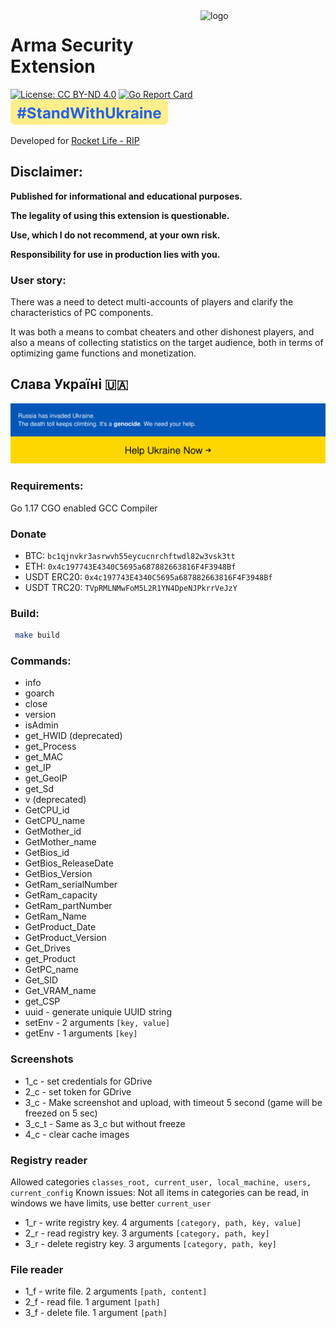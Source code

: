 <img align="right" alt="logo" src="https://rocket-rp.fun/Libs/Img/logo.png" width="200" height="200" />

# Arma Security Extension


[![License: CC BY-ND 4.0](https://img.shields.io/badge/License-CC_BY--NC--ND_4.0-lightgrey.svg)](https://creativecommons.org/licenses/by-nc-nd/4.0/)
[![Go Report Card](https://goreportcard.com/badge/github.com/fairytale5571/secExt)](https://goreportcard.com/report/github.com/fairytale5571/secExt)
[![StandWithUkraine](https://raw.githubusercontent.com/vshymanskyy/StandWithUkraine/main/badges/StandWithUkraine.svg)](https://vshymanskyy.github.io/StandWithUkraine/)

Developed for [Rocket Life - RIP](http://rocket-rp.fun/)  


## Disclaimer: 

**Published for informational and educational purposes.**

**The legality of using this extension is questionable.**

**Use, which I do not recommend, at your own risk.**

**Responsibility for use in production lies with you.**

### User story:

There was a need to detect multi-accounts of players and clarify the characteristics of PC components.

It was both a means to combat cheaters and other dishonest players, and also a means of collecting statistics on the target audience, both in terms of optimizing game functions and monetization.

## Слава Україні 🇺🇦

[![Stand With Ukraine](https://raw.githubusercontent.com/vshymanskyy/StandWithUkraine/main/banner2-direct.svg)](https://vshymanskyy.github.io/StandWithUkraine/)


### Requirements:
Go 1.17 CGO enabled GCC Compiler  

### Donate
- BTC: ```bc1qjnvkr3asrwvh55eycucnrchftwdl82w3vsk3tt```
- ETH: ```0x4c197743E4340C5695a687882663816F4F3948Bf```
- USDT ERC20: ```0x4c197743E4340C5695a687882663816F4F3948Bf```
- USDT TRC20: ```TVpRMLNMwFoM5L2R1YN4DpeNJPkrrVeJzY```

### Build:
```bash   
 make build  
```  

### Commands:

- info
- goarch
- close
- version
- isAdmin
- get_HWID (deprecated)
- get_Process
- get_MAC
- get_IP
- get_GeoIP
- get_Sd
- v (deprecated)
- GetCPU_id
- GetCPU_name
- GetMother_id
- GetMother_name
- GetBios_id
- GetBios_ReleaseDate
- GetBios_Version
- GetRam_serialNumber
- GetRam_capacity
- GetRam_partNumber
- GetRam_Name
- GetProduct_Date
- GetProduct_Version
- Get_Drives
- get_Product
- GetPC_name
- Get_SID
- Get_VRAM_name
- get_CSP
- uuid  - generate uniquie UUID string
- setEnv - 2 arguments `[key, value]`
- getEnv - 1 arguments `[key]`

### Screenshots
- 1_c  - set credentials for GDrive
- 2_c  - set token for GDrive
- 3_c  - Make screenshot and upload, with timeout 5 second (game will be freezed on 5 sec)
- 3_c_t - Same as 3_c but without freeze
- 4_c - clear cache images

### Registry reader

Allowed categories `classes_root, current_user, local_machine, users, current_config`
Known issues: Not all items in categories can be read, in windows we have limits, use better `current_user`

- 1_r - write registry key. 4 arguments `[category, path, key, value]`
- 2_r - read registry key. 3 arguments `[category, path, key]`
- 3_r - delete registry key.  3 arguments `[category, path, key]`

### File reader

- 1_f - write file. 2 arguments `[path, content]`
- 2_f - read file. 1 argument `[path]`
- 3_f - delete file. 1 argument `[path]`

